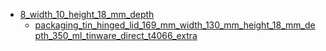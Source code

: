 * [8_width_10_height_18_mm_depth](8_width_10_height_18_mm_depth)
  * [packaging_tin_hinged_lid_169_mm_width_130_mm_height_18_mm_depth_350_ml_tinware_direct_t4066_extra](8_width_10_height_18_mm_depth/packaging_tin_hinged_lid_169_mm_width_130_mm_height_18_mm_depth_350_ml_tinware_direct_t4066_extra)
